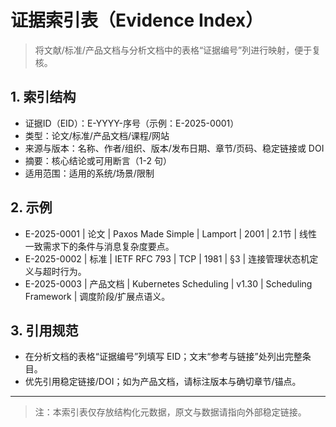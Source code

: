 # 证据索引表（Evidence Index）

> 将文献/标准/产品文档与分析文档中的表格“证据编号”列进行映射，便于复核。

## 1. 索引结构
- 证据ID（EID）：E-YYYY-序号（示例：E-2025-0001）
- 类型：论文/标准/产品文档/课程/网站
- 来源与版本：名称、作者/组织、版本/发布日期、章节/页码、稳定链接或 DOI
- 摘要：核心结论或可用断言（1-2 句）
- 适用范围：适用的系统/场景/限制

## 2. 示例
- E-2025-0001 | 论文 | Paxos Made Simple | Lamport | 2001 | 2.1节 | 线性一致需求下的条件与消息复杂度要点。
- E-2025-0002 | 标准 | IETF RFC 793 | TCP | 1981 | §3 | 连接管理状态机定义与超时行为。
- E-2025-0003 | 产品文档 | Kubernetes Scheduling | v1.30 | Scheduling Framework | 调度阶段/扩展点语义。

## 3. 引用规范
- 在分析文档的表格“证据编号”列填写 EID；文末“参考与链接”处列出完整条目。
- 优先引用稳定链接/DOI；如为产品文档，请标注版本与确切章节/锚点。

---

> 注：本索引表仅存放结构化元数据，原文与数据请指向外部稳定链接。


